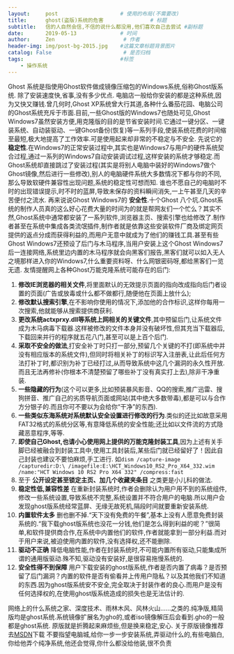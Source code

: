 ```yaml
---
layout:     post                    # 使用的布局(不需要改)
title:      ghost(盗版)系统的危害               # 标题
subtitle:   信的人自然会信,不信的说什么都没用,他们喜欢自己去尝试 #副标题
date:       2019-05-13              # 时间
author:     Zen                      # 作者
header-img: img/post-bg-2015.jpg    #这篇文章标题背景图片
catalog: False                       # 是否归档
tags:                               #标签
    - 操作系统
---
```


Ghost 系统是指使用Ghost软件做成镜像压缩包的Windows系统,俗称Ghost版系统.
除了安装速度快,省事,没有多少优点.
电脑店一般给你安装的都是这种系统,因为又快又赚钱.曾几何时,Ghost XP系统曾大行其道,各种什么番茄花园、电脑公司的Ghost系统充斥于市面.目前,一些Ghost版的Windows7也随处可见,Ghost Windows7虽然安装方便,用克隆版的目的是节省安装时间.它通过一键分区、一键装系统、自动装驱动、一键Ghost备份(恢复)等一系列手段,使装系统花费的时间缩至最短,极大地提高了工作效率.可是使用起来却非常的不稳定与不安全.
先说它的**稳定性**.在Windows7的正常安装过程中,其实也是Windows7与用户的硬件系统契合过程,通过一系列的Windows7自动安装调试过程,这样安装的系统才够稳定.而Ghost系统却直接跳过了安装过程(其实是将别人电脑中装好的Windows7做个Ghost镜像,然后进行一些修改),别人的电脑硬件系统大多数情况下都与你的不同,那么导致软硬件兼容性出现问题,系统的稳定性可想而知.
谁也不愿自己的电脑时不时的出现错误提示,时不时的蓝屏,导致未保存的资料瞬间消失,一上午甚至几天的辛苦便付之流水.
再来说说Ghost Windows7的 **安全性**.十个Ghost 八个坑.Ghost系统的制作人员真的这么好心花费大量的时间为的就是帮网友们一个忙么？其实不然,Ghost系统中通常都安装了一系列软件,浏览器主页、搜索引擎也给修改了.制作者甚至在系统中集成各类流氓插件,制作者就是依靠这些安装软件厂商及绑定网页提供的返点分成而获得利益的,而用户无意中就成为了他们的赚钱工具.甚至有些Ghost Windows7还预设了后门与木马程序,当用户安装上这个Ghost Windows7后一连接网络,系统里边内置的木马程序就会向黑客们报告,黑客们就可以如入无人之境那样进入你的Windows7,什么重要资料呀、什么网银密码呀,都给黑客们一览无遗.
友情提醒网上各种Ghost万能克隆系统可能存在的后门:
1. **修改IE浏览器的相关文件**,将里面默认的无效提示页面的指向改成指向后门者设置的页面(广告或放毒或什么都不做都行,随便他在页面上放什么);
2. **修改默认搜索引擎**,在不影响你使用的情况下,添加他的合作标识,这样你每用一次搜索,他就能够从搜索提供商获利.
3. **更改系统actxprxy.dll等系统上网相关的关键文件**,其中预留后门,让系统文件成为木马病毒下载器.这样被修改的文件本身并没有破坏性,但其充当下载器后,下载回来并行的程序就五花八门,甚至可以是上百个后门.
4. **采取不安全的做法**,打安全补丁时只打一部分,预留几个关键的不打(即系统中并没有相应版本的系统文件),但同时将相关补丁的标识写入注册表,让此后任何方法打补丁时,都识别为补丁已经打过,从而导致系统中这几个漏洞的永久性开放.而且无法再修补(你根本不清楚预留了哪些补丁没有真实打上去),除非干净重装.
5. **一些隐藏的行为**(这个可以更多,比如预装暴风影音、QQ的搜索,推广迅雷、搜狗拼音、推广自己的劣质导航页面或网站(其中绝大多数带毒),都是可以与合作方分银子的.而且你可不要以为会给你“干净”的东西).
6. **一些类似东海系统对系统默认安全设置进行修改的行为**.类似的还比如故意采用FAT32格式的系统分区等,有意降低系统的安全性能;还比如以文件流的方式隐藏恶意程序,等等.
7. **即使自己Ghost,也请小心使用网上提供的万能克隆封装工具**,因为上述有关手脚已经被融合到封装工具中,使用工具封装后,某些后门就已经留好了！因此自己封装也建议不要怕麻烦,手工进行.
如`dism /capture-image /capturedir:D:\ /imagefile:E:\HCT_Windows10_RS2_Pro_X64_332.wim /name:"HCT Windows 10 RS2 Pro X64 332" /compress:fast`
8. 至于 **公开设定甚至锁定主页、加几个收藏夹条目** 之类更是小儿科的做法.
9. **稳定性低,兼容性差** 在重新封装系统时,作者会删除认为用户用不到的系统组件,修改一些系统设置,导致系统不完整,系统设置并不符合用户的电脑.所以用户会发现ghost版系统经常蓝屏、无缘无故死机,隔段时间就要重新安装系统.
10. **内置软件太多** 删也删不掉.“天下没有免费的午餐”,基本上没有人愿意免费封装系统的.“我下载ghost版系统也没花一分钱,他们是怎么得到利益的呢？”很简单,和软件提供商合作,在系统中内置他们的软件,作者就能拿到一部分利益.而对于用户来说,被迫使用内置的软件,没有选择权,还不能删除.
11. **驱动不正确** 降低电脑性能,作者在封装系统时,不可能内置所有驱动,只能集成所谓的通用版驱动.殊不知,驱动没有安装好,是很容易拖慢系统的.
12. **安全性得不到保障** 用户下载安装的ghost版系统,作者是否内置了病毒？是否预留了后门漏洞？内置的软件是否有偷看并上传用户隐私？以及其他我们不知道的东西.因为ghost版系统安不安全,完全取决于封装作者的良心.而用户是没有任何选择权的,在使用ghost版系统造成的损失也是无法估计的.

网络上的什么系统之家、深度技术、雨林木风、风林火山......之类的.纯净版,精简版均是ghost系统.系统镜像扩展名为gho的,或者iso镜像解压后会看到.gho的一般都是ghost系统.
原版就是折腾起来麻烦些,但是换来稳定,安心.
关于原版镜像推荐去[MSDN](https://msdn.itellyou.cn/)下载
不要指望电脑城,给你一步一步安装系统,弄驱动什么的,有些电脑白,你给他弄个纯净系统,他还会觉得,你什么都没给他装,很不负责
